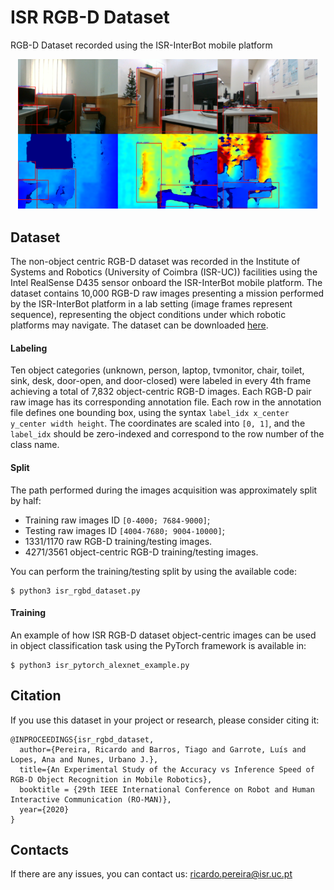 # ISR RGB-D Dataset
RGB-D Dataset recorded using the ISR-InterBot mobile platform

<p align="center"><img src="assets/isr_dataset_samples.png" width="480"\></p>

## Dataset
The non-object centric RGB-D dataset was recorded in the Institute of Systems and Robotics (University of Coimbra (ISR-UC)) facilities using the Intel RealSense D435 sensor onboard the ISR-InterBot mobile platform. The dataset contains 10,000 RGB-D raw images presenting a mission performed by the ISR-InterBot platform in a lab setting (image frames represent sequence), representing the object conditions under which robotic platforms may navigate. 
The dataset can be downloaded [here](https://universidadedecoimbra154-my.sharepoint.com/:u:/g/personal/uc2013153797_student_uc_pt/ET8G6AsJrqRDkEl1BudtyXgB8XQoBJUrC6HFFoREpZZQwA).

#### Labeling
Ten object categories (unknown, person, laptop, tvmonitor, chair, toilet, sink, desk, door-open, and door-closed) were labeled in every 4th frame achieving a total of 7,832 object-centric RGB-D images.
Each RGB-D pair raw image has its corresponding annotation file. Each row in the annotation file defines one bounding box, using the syntax `label_idx x_center y_center width height`. The coordinates are scaled into `[0, 1]`, and the `label_idx` should be zero-indexed and correspond to the row number of the class name.

#### Split
The path performed during the images acquisition was approximately split by half:

   - Training raw images ID `[0-4000; 7684-9000]`;
   - Testing raw images ID `[4004-7680; 9004-10000]`;
   - 1331/1170 raw RGB-D training/testing images.
   - 4271/3561 object-centric RGB-D training/testing images.
   
You can perform the training/testing split by using the available code:

    $ python3 isr_rgbd_dataset.py
    
#### Training
An example  of how  ISR RGB-D dataset object-centric images can be used in object classification task using the PyTorch framework is available in:
    
    $ python3 isr_pytorch_alexnet_example.py


## Citation
If you use this dataset in your project or research, please consider citing it:

```
@INPROCEEDINGS{isr_rgbd_dataset,
  author={Pereira, Ricardo and Barros, Tiago and Garrote, Luís and Lopes, Ana and Nunes, Urbano J.},
  title={An Experimental Study of the Accuracy vs Inference Speed of RGB-D Object Recognition in Mobile Robotics},
  booktitle = {29th IEEE International Conference on Robot and Human Interactive Communication (RO-MAN)},
  year={2020}
}
```


## Contacts
If there are any issues, you can contact us:
ricardo.pereira@isr.uc.pt
